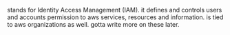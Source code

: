 stands for Identity Access Management (IAM). it defines and controls users and accounts permission to aws services, resources and information.
is tied to aws organizations as well. gotta write more on these later.